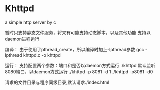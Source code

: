 # Khttpd
a simple http server by c

暂时只支持静态文件服务，将来有可能支持动态脚本，以及其他功能
支持以daemon进程运行

编译：
由于使用了pthread_create，所以编译时加上-lpthread参数
gcc -lpthread khttpd.c -o khttpd

运行：
支持配置两个参数：端口和是否以daemon方式运行
./khttpd 默认监听8080端口，以daemon方式运行
./khttpd -p 8081 -d 1
./khttpd -p8081 -d0

请求的文件目录与程序同级目录,默认请求./index.html


